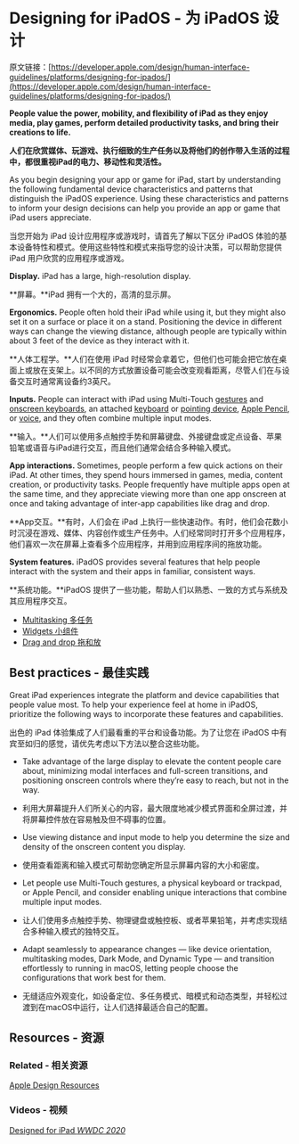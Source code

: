# Designing for iPadOS - 为 iPadOS 设计

原文链接：[https://developer.apple.com/design/human-interface-guidelines/platforms/designing-for-ipados/](https://developer.apple.com/design/human-interface-guidelines/platforms/designing-for-ipados/)

**People value the power, mobility, and flexibility of iPad as they enjoy media, play games, perform detailed productivity tasks, and bring their creations to life.**

**人们在欣赏媒体、玩游戏、执行细致的生产任务以及将他们的创作带入生活的过程中，都很重视iPad的电力、移动性和灵活性。**

As you begin designing your app or game for iPad, start by understanding the following fundamental device characteristics and patterns that distinguish the iPadOS experience. Using these characteristics and patterns to inform your design decisions can help you provide an app or game that iPad users appreciate.

当您开始为 iPad 设计应用程序或游戏时，请首先了解以下区分 iPadOS 体验的基本设备特性和模式。使用这些特性和模式来指导您的设计决策，可以帮助您提供 iPad 用户欣赏的应用程序或游戏。

**Display.** iPad has a large, high-resolution display.

**屏幕。**iPad 拥有一个大的，高清的显示屏。

**Ergonomics.** People often hold their iPad while using it, but they might also set it on a surface or place it on a stand. Positioning the device in different ways can change the viewing distance, although people are typically within about 3 feet of the device as they interact with it.

**人体工程学。**人们在使用 iPad 时经常会拿着它，但他们也可能会把它放在桌面上或放在支架上。以不同的方式放置设备可能会改变观看距离，尽管人们在与设备交互时通常离设备约3英尺。

**Inputs.** People can interact with iPad using Multi-Touch [gestures](https://developer.apple.com/design/human-interface-guidelines/inputs/touchscreen-gestures) and [onscreen keyboards](https://developer.apple.com/design/human-interface-guidelines/components/selection-and-input/onscreen-keyboards), an attached [keyboard](https://developer.apple.com/design/human-interface-guidelines/inputs/keyboards) or [pointing device](https://developer.apple.com/design/human-interface-guidelines/inputs/pointing-devices), [Apple Pencil](https://developer.apple.com/design/human-interface-guidelines/inputs/apple-pencil-and-scribble), or [voice](https://developer.apple.com/design/human-interface-guidelines/technologies/siri/introduction), and they often combine multiple input modes.

**输入。**人们可以使用多点触控手势和屏幕键盘、外接键盘或定点设备、苹果铅笔或语音与iPad进行交互，而且他们通常会结合多种输入模式。

**App interactions.** Sometimes, people perform a few quick actions on their iPad. At other times, they spend hours immersed in games, media, content creation, or productivity tasks. People frequently have multiple apps open at the same time, and they appreciate viewing more than one app onscreen at once and taking advantage of inter-app capabilities like drag and drop.

**App交互。**有时，人们会在 iPad 上执行一些快速动作。有时，他们会花数小时沉浸在游戏、媒体、内容创作或生产任务中。人们经常同时打开多个应用程序，他们喜欢一次在屏幕上查看多个应用程序，并用到应用程序间的拖放功能。

**System features.** iPadOS provides several features that help people interact with the system and their apps in familiar, consistent ways.

**系统功能。**iPadOS 提供了一些功能，帮助人们以熟悉、一致的方式与系统及其应用程序交互。

- [Multitasking 多任务](https://developer.apple.com/design/human-interface-guidelines/patterns/multitasking)
- [Widgets 小组件](https://developer.apple.com/design/human-interface-guidelines/components/system-experiences/widgets)
- [Drag and drop 拖和放](https://developer.apple.com/design/human-interface-guidelines/patterns/drag-and-drop)

## Best practices - 最佳实践

Great iPad experiences integrate the platform and device capabilities that people value most. To help your experience feel at home in iPadOS, prioritize the following ways to incorporate these features and capabilities.

出色的 iPad 体验集成了人们最看重的平台和设备功能。为了让您在 iPadOS 中有宾至如归的感觉，请优先考虑以下方法以整合这些功能。

- Take advantage of the large display to elevate the content people care about, minimizing modal interfaces and full-screen transitions, and positioning onscreen controls where they’re easy to reach, but not in the way.
- 利用大屏幕提升人们所关心的内容，最大限度地减少模式界面和全屏过渡，并将屏幕控件放在容易触及但不碍事的位置。

- Use viewing distance and input mode to help you determine the size and density of the onscreen content you display.
- 使用查看距离和输入模式可帮助您确定所显示屏幕内容的大小和密度。

- Let people use Multi-Touch gestures, a physical keyboard or trackpad, or Apple Pencil, and consider enabling unique interactions that combine multiple input modes.
- 让人们使用多点触控手势、物理键盘或触控板、或者苹果铅笔，并考虑实现结合多种输入模式的独特交互。

- Adapt seamlessly to appearance changes — like device orientation, multitasking modes, Dark Mode, and Dynamic Type — and transition effortlessly to running in macOS, letting people choose the configurations that work best for them.
- 无缝适应外观变化，如设备定位、多任务模式、暗模式和动态类型，并轻松过渡到在macOS中运行，让人们选择最适合自己的配置。

## Resources - 资源

### Related - 相关资源

[Apple Design Resources](https://developer.apple.com/design/resources/#ios-apps)

### Videos - 视频

[Designed for iPad _WWDC 2020_](https://developer.apple.com/videos/play/wwdc2020/10206/)
